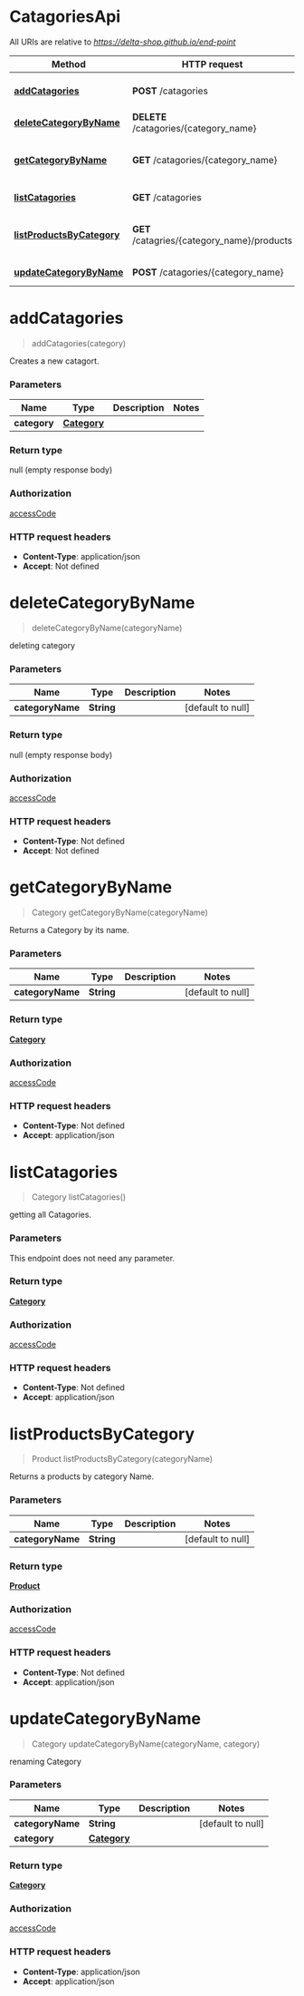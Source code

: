 # CatagoriesApi

All URIs are relative to *https://delta-shop.github.io/end-point*

Method | HTTP request | Description
------------- | ------------- | -------------
[**addCatagories**](CatagoriesApi.md#addCatagories) | **POST** /catagories | Creates a new catagort.
[**deleteCategoryByName**](CatagoriesApi.md#deleteCategoryByName) | **DELETE** /catagories/{category_name} | deleting category
[**getCategoryByName**](CatagoriesApi.md#getCategoryByName) | **GET** /catagories/{category_name} | Returns a Category by its name.
[**listCatagories**](CatagoriesApi.md#listCatagories) | **GET** /catagories | getting all Catagories.
[**listProductsByCategory**](CatagoriesApi.md#listProductsByCategory) | **GET** /catagries/{category_name}/products | Returns a products by category Name.
[**updateCategoryByName**](CatagoriesApi.md#updateCategoryByName) | **POST** /catagories/{category_name} | renaming Category


<a name="addCatagories"></a>
# **addCatagories**
> addCatagories(category)

Creates a new catagort.

### Parameters

Name | Type | Description  | Notes
------------- | ------------- | ------------- | -------------
 **category** | [**Category**](../\Models/Category.md)|  |

### Return type

null (empty response body)

### Authorization

[accessCode](../README.md#accessCode)

### HTTP request headers

- **Content-Type**: application/json
- **Accept**: Not defined

<a name="deleteCategoryByName"></a>
# **deleteCategoryByName**
> deleteCategoryByName(categoryName)

deleting category

### Parameters

Name | Type | Description  | Notes
------------- | ------------- | ------------- | -------------
 **categoryName** | **String**|  | [default to null]

### Return type

null (empty response body)

### Authorization

[accessCode](../README.md#accessCode)

### HTTP request headers

- **Content-Type**: Not defined
- **Accept**: Not defined

<a name="getCategoryByName"></a>
# **getCategoryByName**
> Category getCategoryByName(categoryName)

Returns a Category by its name.

### Parameters

Name | Type | Description  | Notes
------------- | ------------- | ------------- | -------------
 **categoryName** | **String**|  | [default to null]

### Return type

[**Category**](../\Models/Category.md)

### Authorization

[accessCode](../README.md#accessCode)

### HTTP request headers

- **Content-Type**: Not defined
- **Accept**: application/json

<a name="listCatagories"></a>
# **listCatagories**
> Category listCatagories()

getting all Catagories.

### Parameters
This endpoint does not need any parameter.

### Return type

[**Category**](../\Models/Category.md)

### Authorization

[accessCode](../README.md#accessCode)

### HTTP request headers

- **Content-Type**: Not defined
- **Accept**: application/json

<a name="listProductsByCategory"></a>
# **listProductsByCategory**
> Product listProductsByCategory(categoryName)

Returns a products by category Name.

### Parameters

Name | Type | Description  | Notes
------------- | ------------- | ------------- | -------------
 **categoryName** | **String**|  | [default to null]

### Return type

[**Product**](../\Models/Product.md)

### Authorization

[accessCode](../README.md#accessCode)

### HTTP request headers

- **Content-Type**: Not defined
- **Accept**: application/json

<a name="updateCategoryByName"></a>
# **updateCategoryByName**
> Category updateCategoryByName(categoryName, category)

renaming Category

### Parameters

Name | Type | Description  | Notes
------------- | ------------- | ------------- | -------------
 **categoryName** | **String**|  | [default to null]
 **category** | [**Category**](../\Models/Category.md)|  |

### Return type

[**Category**](../\Models/Category.md)

### Authorization

[accessCode](../README.md#accessCode)

### HTTP request headers

- **Content-Type**: application/json
- **Accept**: application/json

